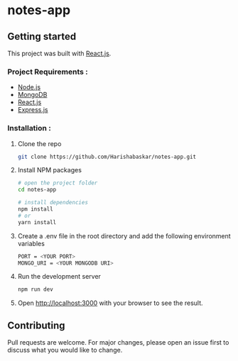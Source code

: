 # notes-app
## Getting started
This project was built with [React.js](https://reactjs.org/).

### Project Requirements :
- [Node.js](https://nodejs.org/en/)
- [MongoDB](https://www.mongodb.com/)
- [React.js](https://reactjs.org/)
- [Express.js](https://expressjs.com/)

### Installation :
1. Clone the repo

   ```sh
   git clone https://github.com/Harishabaskar/notes-app.git
    ```
2. Install NPM packages

    ```sh
    # open the project folder
    cd notes-app

    # install dependencies
    npm install
    # or
    yarn install
    ```
3. Create a .env file in the root directory and add the following environment variables

    ```sh
    PORT = <YOUR PORT>
    MONGO_URI = <YOUR MONGODB URI>
    ```
4. Run the development server

    ```sh
    npm run dev
    ```
5. Open [http://localhost:3000](http://localhost:3000) with your browser to see the result.

## Contributing
Pull requests are welcome. For major changes, please open an issue first to discuss what you would like to change.
